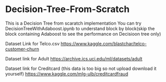 # Decision-Tree-From-Scratch

This is a Decision Tree from scaratch implementation
You can try DecisionTreeWithAdaboost.ipynb to understand block by block(skip the block containing Adaboost to see the performance on Decisioon tree only)

Dataset Link for Telco.csv
https://www.kaggle.com/blastchar/telco-customer-churn

Dataset link for Adult
https://archive.ics.uci.edu/ml/datasets/adult

Dataset link for Creditcard (this data is too big so not upload download it yourself)
https://www.kaggle.com/mlg-ulb/creditcardfraud

